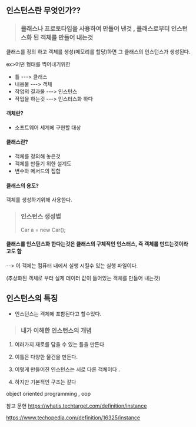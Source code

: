 ## 인스턴스란 무엇인가??


> ### 클래스나 프로토타입을 사용하여 만들어 낸것 , 클래스로부터 인스턴스화 된 객체를 만들어 내는것 



클래스를 정의 하고 객체를 생성(메모리를 할당)하면 그 클래스의 인스턴스가 생성된다.  

ex>어떤 형태를 찍어내기위한

- 틀 ---> 클래스
- 내용물 ---> 객체 
- 작업의 결과물 ---> 인스턴스
- 작업을 하는것 ---> 인스터스화 하다 

#### 객체란?
 - 소프트웨어 세계에 구현할 대상

#### 클래스란?
- 객체를 정의해 놓은것 
- 객체를 만들기 위한 설계도
- 변수와 메서드의 집합

#### 클래스의 용도?
객체를 생성하기위해 사용한다. 

> ### 인스턴스 생성법 
> Car a = new Car();


#### 클래스를 인스턴스화 한다는것은 클래스의 구체적인 인스터스, 즉 객체를 만드는것이라고도 함 
--> 이 객체는 컴퓨터 내에서 실행 시킬수 있는 실행 파일이다.

(추상화된 객체로 부터 실제 데이터 값이 들어있는 객체를 만들어 내는것) 

## 인스턴스의 특징

- 인스턴스는 객체에 포함된다고 할수있다. 







> ### 내가 이해한 인스턴스의 개념 


1. 여러가지 재로를 담을 수 있는 틀을 만든다 

2. 이틀은 다양한 물건을 만든다. 

3. 이렇게 만들어진 인스턴스는 서로 다른 객체이다 .

4. 하지만 기본적인 구조는 같다 





object oriented programming , oop 





참고 문헌 
https://whatis.techtarget.com/definition/instance

https://www.techopedia.com/definition/16325/instance
